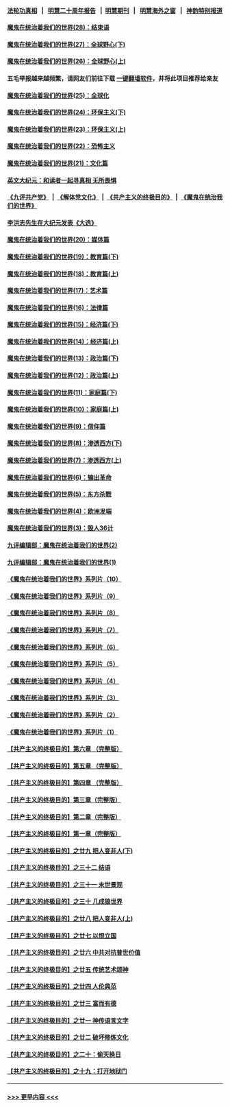 #### [法轮功真相](https://github.com/gfw-breaker/truth/blob/master/README.md?t=0) &nbsp;&nbsp;|&nbsp;&nbsp; [明慧二十周年报告](https://github.com/gfw-breaker/mh-reports/blob/master/README.md?t=0) &nbsp;&nbsp;|&nbsp;&nbsp;[明慧期刊](https://github.com/gfw-breaker/mh-qikan) &nbsp;&nbsp;|&nbsp;&nbsp; [明慧海外之窗](https://github.com/gfw-breaker/mh-news/blob/master/README.md?t=0) &nbsp;&nbsp;|&nbsp;&nbsp; [神韵特别报道](https://github.com/gfw-breaker/mh-news/blob/master/shenyun.md?t=0)
#### [魔鬼在统治着我们的世界(28)：结束语](../pages/nsc422/n10936246.md?t=07200801) 
#### [魔鬼在统治着我们的世界(27)：全球野心(下)](../pages/nsc422/n10928319.md?t=07200801) 
#### [魔鬼在统治着我们的世界(26)：全球野心(上)](../pages/nsc422/n10900318.md?t=07200801) 
#### 五毛举报越来越频繁，请网友们前往下载 [一键翻墙软件](https://github.com/gfw-breaker/ssr-accounts)，并将此项目推荐给亲友
#### [魔鬼在统治着我们的世界(25)：全球化](../pages/nsc422/n10788205.md?t=07200801) 
#### [魔鬼在统治着我们的世界(24)：环保主义(下)](../pages/nsc422/n10695307.md?t=07200801) 
#### [魔鬼在统治着我们的世界(23)：环保主义(上)](../pages/nsc422/n10688613.md?t=07200801) 
#### [魔鬼在统治着我们的世界(22)：恐怖主义](../pages/nsc422/n10614727.md?t=07200801) 
#### [魔鬼在统治着我们的世界(21)：文化篇](../pages/nsc422/n10597706.md?t=07200801) 
#### [英文大纪元：和读者一起寻真相 无所畏惧](../pages/nsc422/n12542027.md?t=07200801) 
#### [《九评共产党》](https://github.com/begood0513/9ping.md/blob/master/README.md) &nbsp;|&nbsp; [《解体党文化》](../../../../jtdwh.md/blob/master/README.md)  &nbsp;|&nbsp; [《共产主义的终极目的》](../../../../gczydzjmd.md/blob/master/README.md) &nbsp;|&nbsp; [《魔鬼在统治我们的世界》](../../../../mgztzwmdsj.md/blob/master/README.md) 
#### [李洪志先生在大纪元发表《大选》](../pages/nsc422/n12534746.md?t=07200801) 
#### [魔鬼在统治着我们的世界(20)：媒体篇](../pages/nsc422/n10586579.md?t=07200801) 
#### [魔鬼在统治着我们的世界(19)：教育篇(下)](../pages/nsc422/n10564808.md?t=07200801) 
#### [魔鬼在统治着我们的世界(18)：教育篇(上)](../pages/nsc422/n10526970.md?t=07200801) 
#### [魔鬼在统治着我们的世界(17)：艺术篇](../pages/nsc422/n10499093.md?t=07200801) 
#### [魔鬼在统治着我们的世界(16)：法律篇](../pages/nsc422/n10485969.md?t=07200801) 
#### [魔鬼在统治着我们的世界(15)：经济篇(下)](../pages/nsc422/n10469975.md?t=07200801) 
#### [魔鬼在统治着我们的世界(14)：经济篇(上)](../pages/nsc422/n10457370.md?t=07200801) 
#### [魔鬼在统治着我们的世界(13)：政治篇(下)](../pages/nsc422/n10448270.md?t=07200801) 
#### [魔鬼在统治着我们的世界(12)：政治篇(上)](../pages/nsc422/n10444576.md?t=07200801) 
#### [魔鬼在统治着我们的世界(11)：家庭篇(下)](../pages/nsc422/n10440961.md?t=07200801) 
#### [魔鬼在统治着我们的世界(10)：家庭篇(上)](../pages/nsc422/n10435448.md?t=07200801) 
#### [魔鬼在统治着我们的世界(9)：信仰篇](../pages/nsc422/n10432159.md?t=07200801) 
#### [魔鬼在统治着我们的世界(8)：渗透西方(下)](../pages/nsc422/n10429603.md?t=07200801) 
#### [魔鬼在统治着我们的世界(7)：渗透西方(上)](../pages/nsc422/n10426013.md?t=07200801) 
#### [魔鬼在统治着我们的世界(6)：输出革命](../pages/nsc422/n10421536.md?t=07200801) 
#### [魔鬼在统治着我们的世界(5)：东方杀戮](../pages/nsc422/n10417707.md?t=07200801) 
#### [魔鬼在统治着我们的世界(4)：欧洲发端](../pages/nsc422/n10414890.md?t=07200801) 
#### [魔鬼在统治着我们的世界(3)：毁人36计](../pages/nsc422/n10411583.md?t=07200801) 
#### [九评编辑部：魔鬼在统治着我们的世界(2)](../pages/nsc422/n10410036.md?t=07200801) 
#### [九评编辑部：魔鬼在统治着我们的世界(1)](../pages/nsc422/n10406825.md?t=07200801) 
#### [《魔鬼在统治着我们的世界》系列片（10）](../pages/nsc422/n12292670.md?t=07200801) 
#### [《魔鬼在统治着我们的世界》系列片（9）](../pages/nsc422/n12290859.md?t=07200801) 
#### [《魔鬼在统治着我们的世界》系列片（8）](../pages/nsc422/n12287445.md?t=07200801) 
#### [《魔鬼在统治着我们的世界》系列片（7）](../pages/nsc422/n12283425.md?t=07200801) 
#### [《魔鬼在统治着我们的世界》系列片（6）](../pages/nsc422/n12282314.md?t=07200801) 
#### [《魔鬼在统治着我们的世界》系列片（5）](../pages/nsc422/n12281419.md?t=07200801) 
#### [《魔鬼在统治着我们的世界》系列片（4）](../pages/nsc422/n12274024.md?t=07200801) 
#### [《魔鬼在统治着我们的世界》系列片（3）](../pages/nsc422/n12271322.md?t=07200801) 
#### [《魔鬼在统治着我们的世界》系列片（2）](../pages/nsc422/n12269049.md?t=07200801) 
#### [《魔鬼在统治着我们的世界》系列片（1）](../pages/nsc422/n12267575.md?t=07200801) 
#### [【共产主义的终极目的】第六章 （完整版）](../pages/nsc422/n11428913.md?t=07200801) 
#### [【共产主义的终极目的】第五章 （完整版）](../pages/nsc422/n11428912.md?t=07200801) 
#### [【共产主义的终极目的】第四章 （完整版）](../pages/nsc422/n11428907.md?t=07200801) 
#### [【共产主义的终极目的】第三章（完整版）](../pages/nsc422/n11428848.md?t=07200801) 
#### [【共产主义的终极目的】第二章（完整版）](../pages/nsc422/n11428831.md?t=07200801) 
#### [【共产主义的终极目的】第一章（完整版）](../pages/nsc422/n11417651.md?t=07200801) 
#### [【共产主义的终极目的】之廿九 把人变非人(下)](../pages/nsc422/n11344140.md?t=07200801) 
#### [【共产主义的终极目的】之三十二 结语](../pages/nsc422/n11360535.md?t=07200801) 
#### [【共产主义的终极目的】之三十一 末世景观](../pages/nsc422/n11351129.md?t=07200801) 
#### [【共产主义的终极目的】之三十 几成狼世界](../pages/nsc422/n11348280.md?t=07200801) 
#### [【共产主义的终极目的】之廿八 把人变非人(上)](../pages/nsc422/n11340492.md?t=07200801) 
#### [【共产主义的终极目的】之廿七 以恨立国](../pages/nsc422/n11336944.md?t=07200801) 
#### [【共产主义的终极目的】之廿六 中共对抗普世价值](../pages/nsc422/n11324785.md?t=07200801) 
#### [【共产主义的终极目的】之廿五 传统艺术颂神](../pages/nsc422/n11296396.md?t=07200801) 
#### [【共产主义的终极目的】之廿四 人伦典范](../pages/nsc422/n11296397.md?t=07200801) 
#### [【共产主义的终极目的】之廿三 富而有德](../pages/nsc422/n11283598.md?t=07200801) 
#### [【共产主义的终极目的】之廿一 神传语言文字](../pages/nsc422/n11263265.md?t=07200801) 
#### [【共产主义的终极目的】之廿二 破坏修炼文化](../pages/nsc422/n11245728.md?t=07200801) 
#### [【共产主义的终极目的】之二十：偷天换日](../pages/nsc422/n11238846.md?t=07200801) 
#### [【共产主义的终极目的】之十九：打开地狱门](../pages/nsc422/n11206376.md?t=07200801) 

----
#### [ >>> 更早内容 <<< ](../indexes/nsc422-earlier.md)
